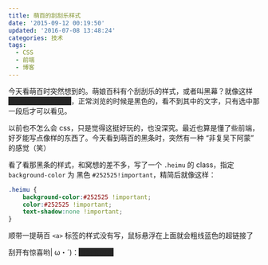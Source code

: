 ```yaml
---
title: 萌百的刮刮乐样式
date: '2015-09-12 00:19:50'
updated: '2016-07-08 13:48:24'
categories: 技术
tags:
  - CSS
  - 前端
  - 博客
---
```


<style>
.heimu { 
    background-color:#252525 !important;  
    color:#252525 !important; 
    text-shadow:none !important;
}
</style>

今天看萌百时突然想到的。萌娘百科有个刮刮乐的样式，或者叫黑幕？就像这样 <span class="heimu">这是很黑很黑的黑幕</span>，正常浏览的时候是黑色的，看不到其中的文字，只有选中那一段后才可以看见。

以前也不怎么会 css，只是觉得这挺好玩的，也没深究。最近也算是懂了些前端，好歹能写点像样的东西了。今天看到萌百的黑条时，突然有一种 “非复吴下阿蒙” 的感觉（笑）

看了看那黑条的样式，和窝想的差不多，写了一个 `.heimu` 的 class，指定 `background-color` 为 黑色 `#252525!important`，精简后就像这样：

```css
.heimu { 
    background-color:#252525 !important;  
    color:#252525 !important; 
    text-shadow:none !important; 
}
```

顺带一提萌百 `<a>` 标签的样式没有写，鼠标悬浮在上面就会粗线蓝色的超链接了

刮开有惊喜哟| ω・´)：<span class="heimu">并没有惊喜</span>




